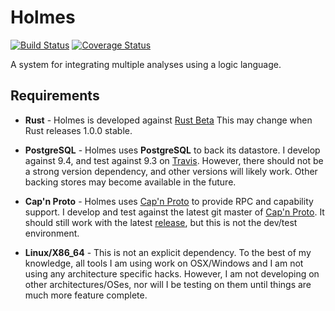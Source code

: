 # Holmes

[![Build Status](https://travis-ci.org/BinaryAnalysisPlatform/holmes.svg?branch=master)](https://travis-ci.org/BinaryAnalysisPlatform/holmes)
[![Coverage Status](https://coveralls.io/repos/BinaryAnalysisPlatform/holmes/badge.svg)](https://coveralls.io/r/BinaryAnalysisPlatform/holmes)


A system for integrating multiple analyses using a logic language.

## Requirements
* **Rust** - Holmes is developed against [Rust Beta](https://static.rust-lang.org/dist/rust-1.0.0-beta-x86_64-unknown-linux-gnu.tar.gz)
  This may change when Rust releases 1.0.0 stable.

* **PostgreSQL** - Holmes uses **PostgreSQL** to back its datastore.
  I develop against 9.4, and test against 9.3 on [Travis](https://travis-ci.org/maurer/holmes).
  However, there should not be a strong version dependency, and other versions will likely work.
  Other backing stores may become available in the future.

* **Cap'n Proto** - Holmes uses [Cap'n Proto](https://capnproto.org/) to provide RPC and capability support.
  I develop and test against the latest git master of [Cap'n Proto](https://github.com/sandstorm-io/capnproto).
  It should still work with the latest [release](https://capnproto.org/capnproto-c++-0.5.1.tar.gz), but this is not the dev/test environment.

* **Linux/X86_64** - This is not an explicit dependency.
  To the best of my knowledge, all tools I am using work on OSX/Windows and I am not using any architecture specific hacks.
  However, I am not developing on other architectures/OSes, nor will I be testing on them until things are much more feature complete.
